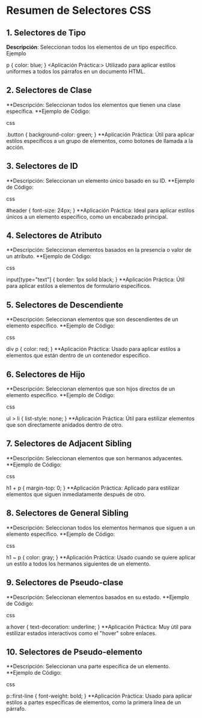 # Resumen de Selectores CSS

## 1. Selectores de Tipo
**Descripción**: Seleccionan todos los elementos de un tipo específico.
Ejemplo 

p {
  color: blue;
}
<Aplicación Práctica:> Utilizado para aplicar estilos uniformes a todos los párrafos en un documento HTML.

## 2. Selectores de Clase
**Descripción: Seleccionan todos los elementos que tienen una clase específica.
**Ejemplo de Código:


css

.button {
  background-color: green;
}
**Aplicación Práctica: Útil para aplicar estilos específicos a un grupo de elementos, como botones de llamada a la acción.

## 3. Selectores de ID
**Descripción: Seleccionan un elemento único basado en su ID.
**Ejemplo de Código:

css

#header {
  font-size: 24px;
}
**Aplicación Práctica: Ideal para aplicar estilos únicos a un elemento específico, como un encabezado principal.

## 4. Selectores de Atributo
**Descripción: Seleccionan elementos basados en la presencia o valor de un atributo.
**Ejemplo de Código:

css

input[type="text"] {
  border: 1px solid black;
}
**Aplicación Práctica: Útil para aplicar estilos a elementos de formulario específicos.

## 5. Selectores de Descendiente
**Descripción: Seleccionan elementos que son descendientes de un elemento específico.
**Ejemplo de Código:

css

div p {
  color: red;
}
**Aplicación Práctica: Usado para aplicar estilos a elementos que están dentro de un contenedor específico.

## 6. Selectores de Hijo
**Descripción: Seleccionan elementos que son hijos directos de un elemento específico.
**Ejemplo de Código:

css

ul > li {
  list-style: none;
}
**Aplicación Práctica: Útil para estilizar elementos que son directamente anidados dentro de otro.

## 7. Selectores de Adjacent Sibling
**Descripción: Seleccionan elementos que son hermanos adyacentes.
**Ejemplo de Código:

css

h1 + p {
  margin-top: 0;
}
**Aplicación Práctica: Aplicado para estilizar elementos que siguen inmediatamente después de otro.

## 8. Selectores de General Sibling
**Descripción: Seleccionan todos los elementos hermanos que siguen a un elemento específico.
**Ejemplo de Código:

css

h1 ~ p {
  color: gray;
}
**Aplicación Práctica: Usado cuando se quiere aplicar un estilo a todos los hermanos siguientes de un elemento.

## 9. Selectores de Pseudo-clase
**Descripción: Seleccionan elementos basados en su estado.
**Ejemplo de Código:

css

a:hover {
  text-decoration: underline;
}
**Aplicación Práctica: Muy útil para estilizar estados interactivos como el "hover" sobre enlaces.

## 10. Selectores de Pseudo-elemento
**Descripción: Seleccionan una parte específica de un elemento.
**Ejemplo de Código:

css

p::first-line {
  font-weight: bold;
}
**Aplicación Práctica: Usado para aplicar estilos a partes específicas de elementos, como la primera línea de un párrafo.
